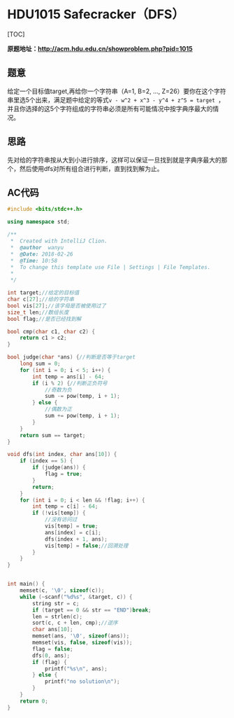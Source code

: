 # HDU1015 Safecracker（DFS）

[TOC]

**原题地址：http://acm.hdu.edu.cn/showproblem.php?pid=1015**

## 题意

给定一个目标值target,再给你一个字符串（A=1, B=2, ..., Z=26）要你在这个字符串里选5个出来，满足题中给定的等式`v - w^2 + x^3 - y^4 + z^5 = target `，并且你选择的这5个字符组成的字符串必须是所有可能情况中按字典序最大的情况。

## 思路

先对给的字符串按从大到小进行排序，这样可以保证一旦找到就是字典序最大的那个，然后使用dfs对所有组合进行判断，直到找到解为止。

## AC代码

```c++
#include <bits/stdc++.h>

using namespace std;

/**
 *  Created with IntelliJ Clion.
 *  @author  wanyu
 *  @Date: 2018-02-26
 *  @Time: 10:58
 *  To change this template use File | Settings | File Templates.
 * 
 */

int target;//给定的目标值
char c[27];//给的字符串
bool vis[27];//该字母是否被使用过了
size_t len;//数组长度
bool flag;//是否已经找到解

bool cmp(char c1, char c2) {
    return c1 > c2;
}

bool judge(char *ans) {//判断是否等于target
    long sum = 0;
    for (int i = 0; i < 5; i++) {
        int temp = ans[i] - 64;
        if (i % 2) {//判断正负符号
            //奇数为负
            sum -= pow(temp, i + 1);
        } else {
            //偶数为正
            sum += pow(temp, i + 1);
        }
    }
    return sum == target;
}

void dfs(int index, char ans[10]) {
    if (index == 5) {
        if (judge(ans)) {
            flag = true;
        }
        return;
    }
    for (int i = 0; i < len && !flag; i++) {
        int temp = c[i] - 64;
        if (!vis[temp]) {
            //没有访问过
            vis[temp] = true;
            ans[index] = c[i];
            dfs(index + 1, ans);
            vis[temp] = false;//回溯处理
        }
    }
}


int main() {
    memset(c, '\0', sizeof(c));
    while (~scanf("%d%s", &target, c)) {
        string str = c;
        if (target == 0 && str == "END")break;
        len = strlen(c);
        sort(c, c + len, cmp);//逆序
        char ans[10];
        memset(ans, '\0', sizeof(ans));
        memset(vis, false, sizeof(vis));
        flag = false;
        dfs(0, ans);
        if (flag) {
            printf("%s\n", ans);
        } else {
            printf("no solution\n");
        }
    }
    return 0;
}
```